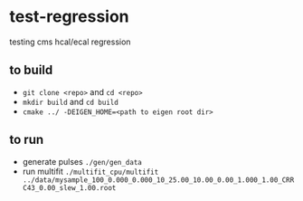 # test-regression
testing cms hcal/ecal regression 

## to build
- `git clone <repo>` and `cd <repo>`
- `mkdir build` and `cd build`
- `cmake ../ -DEIGEN_HOME=<path to eigen root dir>`

## to run
- generate pulses `./gen/gen_data `
- run multifit `./multifit_cpu/multifit ../data/mysample_100_0.000_0.000_10_25.00_10.00_0.00_1.000_1.00_CRRC43_0.00_slew_1.00.root `
